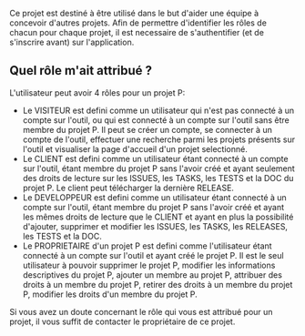 Ce projet est destiné à être utilisé dans le but d'aider une équipe à concevoir d'autres projets.
Afin de permettre d'identifier les rôles de chacun pour chaque projet, il est necessaire de
s'authentifier (et de s'inscrire avant) sur l'application.

Quel rôle m'ait attribué ?
--------------------------

L'utilisateur peut avoir 4 rôles pour un projet P:
* Le VISITEUR est defini comme un utilisateur qui n'est pas connecté à un compte sur l'outil,
ou qui est connecté à un compte sur l'outil sans être membre du projet P. Il peut se créer un compte,
se connecter à un compte de l'outil, effectuer une recherche parmi les projets présents sur l'outil
et visualiser la page d'accueil d'un projet selectionné. 
* Le CLIENT est defini comme un utilisateur étant connecté à un compte sur l'outil,
étant membre du projet P sans l'avoir créé et ayant seulement des droits de lecture sur les ISSUES,
les TASKS, les TESTS et la DOC du projet P. Le client peut télécharger la dernière RELEASE.
* Le DEVELOPPEUR est defini comme un utilisateur étant connecté à un compte sur l'outil,
étant membre du projet P sans l'avoir créé et ayant les mêmes droits de lecture que le CLIENT et
ayant en plus la possibilité d'ajouter, supprimer et modifier les ISSUES, les TASKS, les RELEASES,
les TESTS et la DOC.
* Le PROPRIETAIRE d'un projet P est defini comme l'utilisateur étant connecté à un compte sur
l'outil et ayant créé le projet P. Il est le seul utilisateur à pouvoir supprimer le projet P,
modifier les informations descriptives du projet P, ajouter un membre au projet P, attribuer des
droits à un membre du projet P, retirer des droits à un membre du projet P, modifier les droits
d'un membre du projet P.

Si vous avez un doute concernant le rôle qui vous est attribué pour un projet, il vous suffit de
contacter le propriétaire de ce projet.